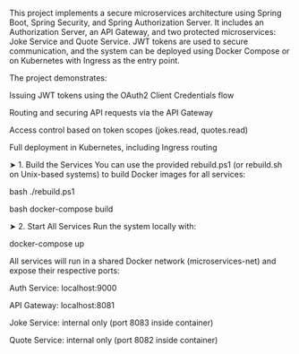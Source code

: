 This project implements a secure microservices architecture using Spring Boot, Spring Security, and Spring Authorization Server. It includes an Authorization Server, an API Gateway, and two protected microservices: Joke Service and Quote Service. JWT tokens are used to secure communication, and the system can be deployed using Docker Compose or on Kubernetes with Ingress as the entry point.

The project demonstrates:

Issuing JWT tokens using the OAuth2 Client Credentials flow

Routing and securing API requests via the API Gateway

Access control based on token scopes (jokes.read, quotes.read)

Full deployment in Kubernetes, including Ingress routing



➤ 1. Build the Services
You can use the provided rebuild.ps1 (or rebuild.sh on Unix-based systems) to build Docker images for all services:

bash
./rebuild.ps1

bash
docker-compose build

➤ 2. Start All Services
Run the system locally with:

docker-compose up


All services will run in a shared Docker network (microservices-net) and expose their respective ports:

Auth Service: localhost:9000

API Gateway: localhost:8081

Joke Service: internal only (port 8083 inside container)

Quote Service: internal only (port 8082 inside container)
